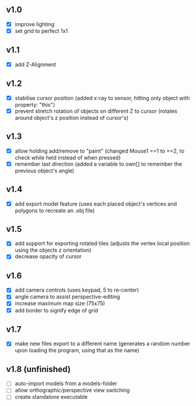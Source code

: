 ## v1.0

- [x] improve lighting
- [x] set grid to perfect 1x1

## v1.1

- [x] add Z-Alignment

## v1.2

- [x] stabilise cursor position 
	(added x-ray to sensor, hitting only object with property: "this")
- [x] prevent stretch rotation of objects on different Z to cursor
	(rotates around object's z position instead of cursor's)

## v1.3

- [x] allow holding add/remove to "paint"
	(changed Mouse1 ==1 to ==2, to check while held instead of when pressed)
- [x] remember last direction
	(added a variable to own[] to remember the previous object's angle)

## v1.4

- [x] add export model feature
	(uses each placed object's vertices and polygons to recreate an .obj file)

## v1.5

- [x] add support for exporting rotated tiles
	(adjusts the vertex local position using the objects z orientation)
- [x] decrease opacity of cursor

## v1.6

- [x] add camera controls
	(uses keypad, 5 to re-center)
- [x] angle camera to assist perspective-editing
- [x] increase maximum map size
	(75x75)
- [x] add border to signify edge of grid

## v1.7

- [x] make new files export to a different name
	(generates a random number upon loading the program, using that as the name)

## v1.8 (unfinished)

- [ ] auto-import models from a models-folder
- [ ] allow orthographic/perspective view switching
- [ ] create standalone executable
